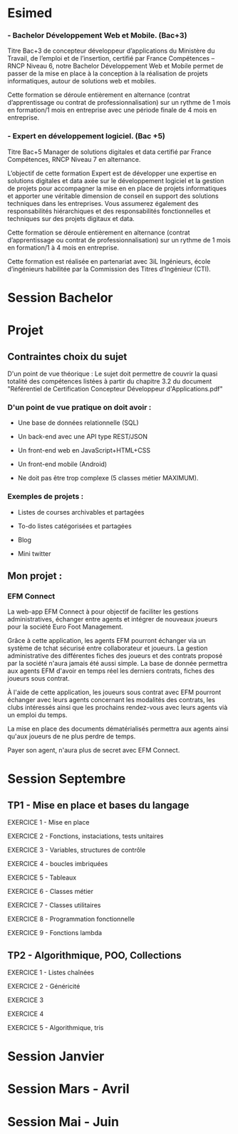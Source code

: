 # Esimed
### - Bachelor Développement Web et Mobile. (Bac+3)
Titre Bac+3 de concepteur développeur d’applications du Ministère du Travail, de l’emploi et de l’insertion, certifié par France Compétences – RNCP Niveau 6, notre Bachelor Développement Web et Mobile permet de passer de la mise en place à la conception à la réalisation de projets informatiques, autour de solutions web et mobiles.

Cette formation se déroule entièrement en alternance (contrat d’apprentissage ou contrat de professionnalisation) sur un rythme de 1 mois en formation/1 mois en entreprise avec une période finale de 4 mois en entreprise.


### - Expert en développement logiciel. (Bac +5)
Titre Bac+5 Manager de solutions digitales et data certifié par France Compétences, RNCP Niveau 7 en alternance.

L’objectif de cette formation Expert est de développer une expertise en solutions digitales et data axée sur le développement logiciel et la gestion de projets pour accompagner la mise en en place de projets informatiques et apporter une véritable dimension de conseil en support des solutions techniques dans les entreprises. Vous assumerez également des responsabilités hiérarchiques et des responsabilités fonctionnelles et techniques sur des projets digitaux et data.

Cette formation se déroule entièrement en alternance (contrat d’apprentissage ou contrat de professionnalisation) sur un rythme de 1 mois en formation/1 à 4 mois en entreprise.

Cette formation est réalisée en partenariat avec 3iL Ingénieurs, école d’ingénieurs habilitée par la Commission des Titres d’Ingénieur (CTI).

# Session Bachelor
# Projet 
## Contraintes choix du sujet

D'un point de vue théorique : Le sujet doit permettre de couvrir la quasi totalité des compétences listées à partir du chapitre 3.2 du document "Référentiel de Certification Concepteur Développeur d'Applications.pdf"

### D'un point de vue pratique on doit avoir :

+ Une base de données relationnelle (SQL)

+ Un back-end avec une API type REST/JSON

+ Un front-end web en JavaScript+HTML+CSS

+ Un front-end mobile (Android)

+ Ne doit pas être trop complexe (5 classes métier MAXIMUM).

### Exemples de projets :

+ Listes de courses archivables et partagées

+ To-do listes catégorisées et partagées

+ Blog

+ Mini twitter

##  Mon projet : 

### EFM Connect
La web-app EFM Connect à pour objectif de faciliter les gestions administratives, échanger entre agents et intégrer de nouveaux joueurs pour la société Euro Foot Management.

Grâce à cette application, les agents EFM pourront échanger via un système de tchat sécurisé entre collaborateur et joueurs.
La gestion administrative des différentes fiches des joueurs et des contrats proposé par la société n'aura jamais été aussi simple. 
La base de donnée permettra aux agents EFM d'avoir en temps réel les derniers contrats, fiches des joueurs sous contrat. 

À l'aide de cette application, les joueurs sous contrat avec EFM pourront échanger avec leurs agents concernant les modalités des contrats, les clubs intéressés ainsi que les prochains rendez-vous avec leurs agents vià un emploi du temps.

La mise en place des documents dématérialisés permettra aux agents ainsi qu'aux joueurs de ne plus perdre de temps.

Payer son agent, n'aura plus de secret avec EFM Connect.

# Session Septembre
## TP1 - Mise en place et bases du langage
EXERCICE 1 - Mise en place

EXERCICE 2 - Fonctions, instaciations, tests unitaires

EXERCICE 3 - Variables, structures de contrôle

EXERCICE 4 - boucles imbriquées

EXERCICE 5 - Tableaux

EXERCICE 6 - Classes métier

EXERCICE 7 - Classes utilitaires

EXERCICE 8 - Programmation fonctionnelle

EXERCICE 9 - Fonctions lambda

## TP2 - Algorithmique, POO, Collections

EXERCICE 1 - Listes chaînées

EXERCICE 2 - Généricité

EXERCICE 3

EXERCICE 4

EXERCICE 5 - Algorithmique, tris



# Session Janvier
# Session Mars - Avril
# Session Mai - Juin